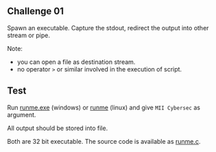 ## Challenge 01

Spawn an executable. Capture the stdout, redirect the output into other stream or pipe.

Note:
- you can open a file as destination stream.
- no operator `>` or similar involved in the execution of script.

## Test

Run [runme.exe](resources/runme.exe) (windows) or [runme](resources/runme) (linux) and give `MII Cybersec` as argument.

All output should be stored into file.

Both are 32 bit executable. The source code is available as [runme.c](resources/runme.c).